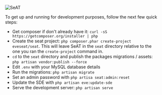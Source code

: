 ![SeAT](http://i.imgur.com/aPPOxSK.png)

To get up and running for development purposes, follow the next few quick steps:

- Get composer if don't already have it: `curl -sS https://getcomposer.org/installer | php`  
- Create the seat project: `php composer.phar create-project eveseat/seat`. This will leave SeAT in the `seat` directory relative to the one you ran the `create-project` command in.  
- `cd` to the `seat` directory and publish the packages migrations / assets: `php artisan vendor:publish --force`  
- Edit `.env` with your MySQL database details
- Run the migrations: `php artisan migrate`  
- Set an admin password with `php artisa seat:admin:reset`
- Update the SDE with `php artisan eve:update-sde`
- Serve the development server: `php artisan serve`
